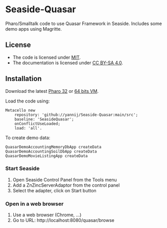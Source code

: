 # Seaside-Quasar
Pharo/Smalltalk code to use Quasar Framework in Seaside. Includes some demo apps using Magritte.

## License

- The code is licensed under [MIT](LICENSE).
- The documentation is licensed under [CC BY-SA 4.0](http://creativecommons.org/licenses/by-sa/4.0/).

## Installation

Download the latest [Pharo 32](https://get.pharo.org/) or [64 bits VM](https://get.pharo.org/64/).

Load the code using:
```
Metacello new
	repository: 'github://yannij/Seaside-Quasar:main/src';
	baseline: 'SeasideQuasar';
	onConflictUseLoaded;
	load: 'all'.
```
To create demo data:
```
QuasarDemoAccountingMemoryDbApp createData
QuasarDemoAccountingSoilDbApp createData
QuasarDemoMovieListingApp createData
```
### Start Seaside
1. Open Seaside Control Panel from the Tools menu
1. Add a ZnZincServerAdaptor from the control panel
1. Select the adapter, click on Start button

### Open in a web browser
1. Use a web browser (Chrome, ...)
1. Go to URL: http://localhost:8080/quasar/browse
